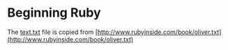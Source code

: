 # Beginning Ruby

The [text.txt](text.txt) file is copied from [http://www.rubyinside.com/book/oliver.txt](http://www.rubyinside.com/book/oliver.txt)

